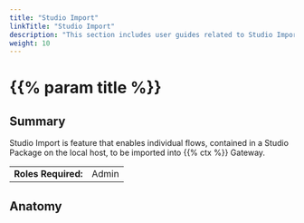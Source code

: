 ```yaml
---
title: "Studio Import"
linkTitle: "Studio Import"
description: "This section includes user guides related to Studio Import in {{% ctx %}} Gateway."
weight: 10
---
```


# {{% param title %}}

## Summary

Studio Import is feature that enables individual flows, contained in a Studio Package on the local host, to be imported into {{% ctx %}} Gateway.

|                              |                                                                 |
|------------------------------|-----------------------------------------------------------------|
| **Roles Required:**          | Admin                                                           |

## Anatomy

